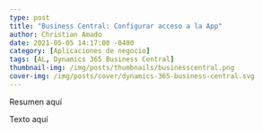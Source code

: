 ```yaml
---
type: post
title: "Business Central: Configurar acceso a la App"
author: Christian Amado
date: 2021-05-05 14:17:00 -0400
category: [Aplicaciones de negocio]
tags: [AL, Dynamics 365 Business Central]
thumbnail-img: /img/posts/thumbnails/businesscentral.png
cover-img: /img/posts/cover/dynamics-365-business-central.svg
---
```


Resumen aquí 

<!--more-->

Texto aquí
